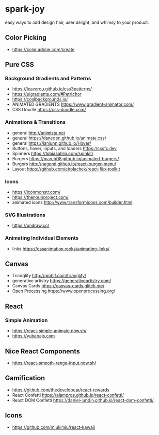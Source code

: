 # spark-joy

easy ways to add design flair, user delight, and whimsy to your product.

## Color Picking

- https://color.adobe.com/create

## Pure CSS

### Background Gradients and Patterns

- https://leaverou.github.io/css3patterns/
- https://uigradients.com/#Petrichor
- https://coolbackgrounds.io/
- ANIMATED GRADIENTS https://www.gradient-animator.com/
- CSS Doodle https://css-doodle.com/

### Animations & Transitions

- general http://animista.net
- general https://daneden.github.io/animate.css/
- general https://ianlunn.github.io/Hover/
- Buttons, hover, inputs, and loaders https://cssfx.dev
- Spinners https://tobiasahlin.com/spinkit/
- Burgers https://march08.github.io/animated-burgers/
- Burgers http://negomi.github.io/react-burger-menu/
- Layout https://github.com/aholachek/react-flip-toolkit

### Icons

- https://iconmonstr.com/
- https://thenounproject.com/
- animated icons http://www.transformicons.com/builder.html

### SVG Illustrations

- https://undraw.co/

### Animating Individual Elements

- links https://cssanimation.rocks/animating-links/

## Canvas

- Trianglify http://qrohlf.com/trianglify/
- generative artistry https://generativeartistry.com/
- Canvas Cards https://canvas-cards.glitch.me/
- Open Processing https://www.openprocessing.org/

## React

### Simple Animation

- https://react-simple-animate.now.sh/
- https://yubabajs.com

## Nice React Components

- https://react-smooth-range-input.now.sh/

## Gamification

- https://github.com/thedevelobear/react-rewards
- React Confetti https://alampros.github.io/react-confetti/
- React DOM Confetti https://daniel-lundin.github.io/react-dom-confetti/

## Icons

- https://github.com/miukimiu/react-kawaii
